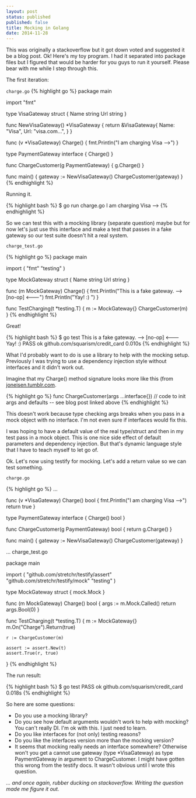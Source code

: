 ```yaml
---
layout: post
status: published
published: false
title: Mocking in Golang
date: 2014-11-28
---
```

This was originally a stackoverflow but it got down voted and suggested it be a blog post.  Ok!  Here's my toy program. I had it separated into package files but I figured that would be harder for you guys to run it yourself. Please bear with me while I step through this.

The first iteration:

`charge.go`
{% highlight go %}
package main

import "fmt"

type VisaGateway struct {
    Name string
    Url  string
}

func NewVisaGateway() *VisaGateway {
    return &VisaGateway{
        Name: "Visa",
        Url:  "visa.com...",
    }
}

func (v *VisaGateway) Charge() {
    fmt.Println("I am charging Visa -->")
}

type PaymentGateway interface {
    Charge()
}

func ChargeCustomer(g PaymentGateway) {
    g.Charge()
}

func main() {
    gateway := NewVisaGateway()
    ChargeCustomer(gateway)
}
{% endhighlight %}

Running it.

{% highlight bash %}
$ go run charge.go
I am charging Visa -->
{% endhighlight %}

So we can test this with a mocking library (separate question) maybe but for now let's just use this interface and make a test that passes in a fake gateway so our test suite doesn't hit a real system.

`charge_test.go`

{% highlight go %}
package main

import (
    "fmt"
    "testing"
)

type MockGateway struct {
    Name string
    Url  string
}

func (m MockGateway) Charge() {
    fmt.Println("This is a fake gateway.  --> [no-op] <---")
    fmt.Println("Yay!  :) ")
}

func TestCharging(t *testing.T) {
    m := MockGateway{}
    ChargeCustomer(m)
}
{% endhighlight %}

Great!

{% highlight bash %}
$ go test
This is a fake gateway.  --> [no-op] <---
Yay!  :)
PASS
ok      github.com/squarism/credit_card 0.010s
{% endhighlight %}

What I'd probably want to do is use a library to help with the mocking setup. Previously I was trying to use a dependency injection style without interfaces and it didn't work out.

Imagine that my Charge() method signature looks more like this (from [joneisen.tumblr.com](http://joneisen.tumblr.com/post/53695478114/golang-and-default-values).

{% highlight go %}
func ChargeCustomer(args ...interface{})
// code to init args and defaults -- see blog post linked above
{% endhighlight %}

This doesn't work because type checking args breaks when you pass in a mock object with no interface. I'm not even sure if interfaces would fix this.

I was hoping to have a default value of the real type/struct and then in my test pass in a mock object. This is one nice side effect of default parameters and dependency injection. But that's dynamic language style that I have to teach myself to let go of.

Ok. Let's now using testify for mocking. Let's add a return value so we can test something.

`charge.go`

{% highlight go %}
...

func (v *VisaGateway) Charge() bool {
    fmt.Println("I am charging Visa -->")
    return true
}

type PaymentGateway interface {
    Charge() bool
}

func ChargeCustomer(g PaymentGateway) bool {
    return g.Charge()
}

func main() {
    gateway := NewVisaGateway()
    ChargeCustomer(gateway)
}

...
charge_test.go

package main

import (
    "github.com/stretchr/testify/assert"
    "github.com/stretchr/testify/mock"
    "testing"
)

type MockGateway struct {
    mock.Mock
}

func (m MockGateway) Charge() bool {
    args := m.Mock.Called()
    return args.Bool(0)
}

func TestCharging(t *testing.T) {
    m := MockGateway{}
    m.On("Charge").Return(true)

    r := ChargeCustomer(m)

    assert := assert.New(t)
    assert.True(r, true)
}
{% endhighlight %}

The run result:

{% highlight bash %}
$ go test
PASS
ok      github.com/squarism/credit_card 0.018s
{% endhighlight %}

So here are some questions:

* Do you use a mocking library?
* Do you see how default arguments wouldn't work to help with mocking? You can't really DI. I'm ok with this. I just need to learn.
* Do you like interfaces for (not only) testing reasons?
* Do you like the interfaces version more than the mocking version?
* It seems that mocking really needs an interface somewhere? Otherwise won't you get a cannot use gateway (type *VisaGateway) as type PaymentGateway in argument to ChargeCustomer. I might have gotten this wrong from the testify docs. It wasn't obvious until I wrote this question.

_... and once again, rubber ducking on stackoverflow. Writing the question made me figure it out._
